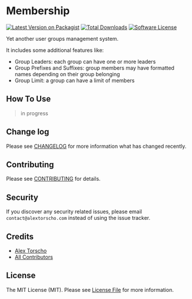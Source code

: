 # Membership

[![Latest Version on Packagist][ico-version]][link-packagist]
[![Total Downloads][ico-downloads]][link-downloads]
[![Software License][ico-license]][link-license]

Yet another user groups management system.

It includes some additional features like:
- Group Leaders: each group can have one or more leaders
- Group Prefixes and Suffixes: group members may have formatted names depending on their group belonging
- Group Limit: a group can have a limit of members

## How To Use

> in progress

## Change log

Please see [CHANGELOG][link-changelog] for more information what has changed recently.

## Contributing

Please see [CONTRIBUTING][link-contributing] for details.

## Security

If you discover any security related issues, please email `contact@alextorscho.com` instead of using the issue tracker.

## Credits

- [Alex Torscho][link-author]
- [All Contributors][link-contributors]

## License

The MIT License (MIT). Please see [License File][link-license] for more information.

[ico-version]: https://poser.pugx.org/atorscho/membership/version
[ico-license]: https://poser.pugx.org/atorscho/membership/license
[ico-downloads]: https://poser.pugx.org/atorscho/membership/downloads

[link-packagist]: https://packagist.org/packages/atorscho/membership
[link-downloads]: https://packagist.org/packages/atorscho/membership
[link-author]: https://github.com/atorscho
[link-contributors]: https://github.com/atorscho/membership/graphs/contributors
[link-contributing]: https://github.com/atorscho/membership/blob/master/CONTRIBUTING.md
[link-changelog]: https://github.com/atorscho/membership/blob/master/CHANGELOG.md
[link-license]: https://github.com/atorscho/membership/blob/master/LICENSE.md
